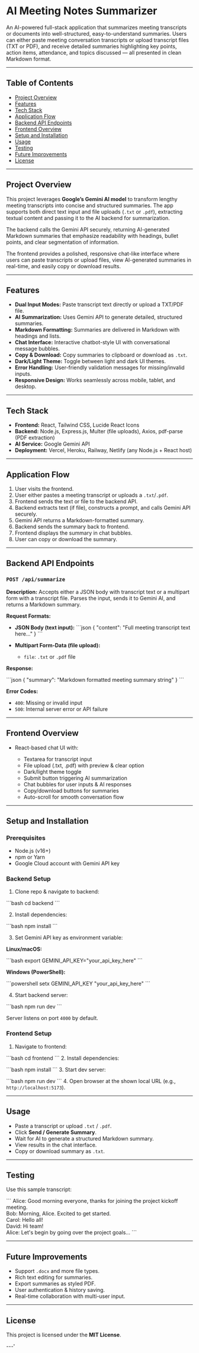 # AI Meeting Notes Summarizer

An AI-powered full-stack application that summarizes meeting transcripts or documents into well-structured, easy-to-understand summaries. Users can either paste meeting conversation transcripts or upload transcript files (TXT or PDF), and receive detailed summaries highlighting key points, action items, attendance, and topics discussed — all presented in clean Markdown format.

---

## Table of Contents

- [Project Overview](#project-overview)  
- [Features](#features)  
- [Tech Stack](#tech-stack)  
- [Application Flow](#application-flow)  
- [Backend API Endpoints](#backend-api-endpoints)  
- [Frontend Overview](#frontend-overview)  
- [Setup and Installation](#setup-and-installation)  
- [Usage](#usage)  
- [Testing](#testing)  
- [Future Improvements](#future-improvements)  
- [License](#license)  

---

## Project Overview

This project leverages **Google’s Gemini AI model** to transform lengthy meeting transcripts into concise and structured summaries. The app supports both direct text input and file uploads (`.txt` or `.pdf`), extracting textual content and passing it to the AI backend for summarization.

The backend calls the Gemini API securely, returning AI-generated Markdown summaries that emphasize readability with headings, bullet points, and clear segmentation of information.

The frontend provides a polished, responsive chat-like interface where users can paste transcripts or upload files, view AI-generated summaries in real-time, and easily copy or download results.

---

## Features

- **Dual Input Modes:** Paste transcript text directly or upload a TXT/PDF file.  
- **AI Summarization:** Uses Gemini API to generate detailed, structured summaries.  
- **Markdown Formatting:** Summaries are delivered in Markdown with headings and lists.  
- **Chat Interface:** Interactive chatbot-style UI with conversational message bubbles.  
- **Copy & Download:** Copy summaries to clipboard or download as `.txt`.  
- **Dark/Light Theme:** Toggle between light and dark UI themes.  
- **Error Handling:** User-friendly validation messages for missing/invalid inputs.  
- **Responsive Design:** Works seamlessly across mobile, tablet, and desktop.  

---

## Tech Stack

- **Frontend:** React, Tailwind CSS, Lucide React Icons  
- **Backend:** Node.js, Express.js, Multer (file uploads), Axios, pdf-parse (PDF extraction)  
- **AI Service:** Google Gemini API  
- **Deployment:** Vercel, Heroku, Railway, Netlify (any Node.js + React host)  

---

## Application Flow

1. User visits the frontend.  
2. User either pastes a meeting transcript or uploads a `.txt`/`.pdf`.  
3. Frontend sends the text or file to the backend API.  
4. Backend extracts text (if file), constructs a prompt, and calls Gemini API securely.  
5. Gemini API returns a Markdown-formatted summary.  
6. Backend sends the summary back to frontend.  
7. Frontend displays the summary in chat bubbles.  
8. User can copy or download the summary.  

---

## Backend API Endpoints

### `POST /api/summarize`

**Description:** Accepts either a JSON body with transcript text or a multipart form with a transcript file. Parses the input, sends it to Gemini AI, and returns a Markdown summary.

**Request Formats:**

- **JSON Body (text input):**
  \`\`\`json
  {
    "content": "Full meeting transcript text here..."
  }
  \`\`\`

* **Multipart Form-Data (file upload):**

  * `file`: `.txt` or `.pdf` file

**Response:**

\`\`\`json
{
  "summary": "Markdown formatted meeting summary string"
}
\`\`\`

**Error Codes:**

* `400`: Missing or invalid input
* `500`: Internal server error or API failure

---

## Frontend Overview

* React-based chat UI with:

  * Textarea for transcript input
  * File upload (.txt, .pdf) with preview & clear option
  * Dark/light theme toggle
  * Submit button triggering AI summarization
  * Chat bubbles for user inputs & AI responses
  * Copy/download buttons for summaries
  * Auto-scroll for smooth conversation flow

---

## Setup and Installation

### Prerequisites

* Node.js (v16+)
* npm or Yarn
* Google Cloud account with Gemini API key

### Backend Setup

1. Clone repo & navigate to backend:

  \`\`\`bash
  cd backend
  \`\`\`

2. Install dependencies:

  \`\`\`bash
  npm install
  \`\`\`

3. Set Gemini API key as environment variable:

  **Linux/macOS:**

  \`\`\`bash
  export GEMINI_API_KEY=\"your_api_key_here\"
  \`\`\`

  **Windows (PowerShell):**

  \`\`\`powershell
  setx GEMINI_API_KEY \"your_api_key_here\"
  \`\`\`

4. Start backend server:

  \`\`\`bash
  npm run dev
  \`\`\`

  Server listens on port `4000` by default.

### Frontend Setup

1. Navigate to frontend:

  \`\`\`bash
  cd frontend
  \`\`\`
2. Install dependencies:

  \`\`\`bash
  npm install
  \`\`\`
3. Start dev server:

  \`\`\`bash
  npm run dev
  \`\`\`
4. Open browser at the shown local URL (e.g., `http://localhost:5173`).

---

## Usage

* Paste a transcript or upload `.txt` / `.pdf`.
* Click **Send / Generate Summary**.
* Wait for AI to generate a structured Markdown summary.
* View results in the chat interface.
* Copy or download summary as `.txt`.

---

## Testing

Use this sample transcript:

\`\`\`
Alice: Good morning everyone, thanks for joining the project kickoff meeting.  
Bob: Morning, Alice. Excited to get started.  
Carol: Hello all!  
David: Hi team!  
Alice: Let\'s begin by going over the project goals...
\`\`\`

---

## Future Improvements

* Support `.docx` and more file types.
* Rich text editing for summaries.
* Export summaries as styled PDF.
* User authentication & history saving.
* Real-time collaboration with multi-user input.

---

## License

This project is licensed under the **MIT License**.

---' 
